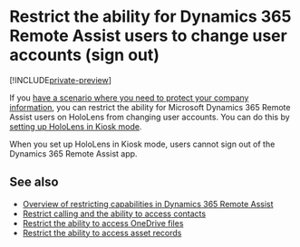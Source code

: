 

# Restrict the ability for Dynamics 365 Remote Assist users to change user accounts (sign out)

[!INCLUDE[private-preview](../includes/private-preview.md)]

If you [have a scenario where you need to protect your company information](restricted-mode-overview.md), you can restrict the ability for Microsoft Dynamics 365 Remote Assist users on HoloLens from changing user accounts. You can do this by [setting up HoloLens in Kiosk mode](https://docs.microsoft.com/hololens/hololens-kiosk?tabs=uisak%2Cnonaadlogon).

When you set up HoloLens in Kiosk mode, users cannot sign out of the Dynamics 365 Remote Assist app. 

## See also

- [Overview of restricting capabilities in Dynamics 365 Remote Assist](restricted-mode-overview.md)
- [Restrict calling and the ability to access contacts](restricted-mode-calling.md)
- [Restrict the ability to access OneDrive files](restricted-mode-files.md)
- [Restrict the ability to access asset records](restricted-mode-assets.md)
